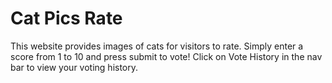 # Cat Pics Rate
This website provides images of cats for visitors to rate. Simply enter a score from 1 to 10 and press submit to vote! Click on Vote History in the nav bar to view your voting history.
